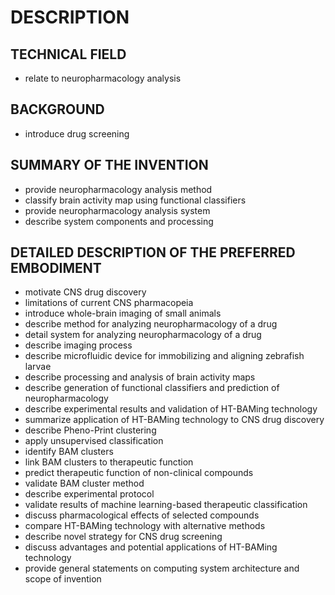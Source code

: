 # DESCRIPTION

## TECHNICAL FIELD

- relate to neuropharmacology analysis

## BACKGROUND

- introduce drug screening

## SUMMARY OF THE INVENTION

- provide neuropharmacology analysis method
- classify brain activity map using functional classifiers
- provide neuropharmacology analysis system
- describe system components and processing

## DETAILED DESCRIPTION OF THE PREFERRED EMBODIMENT

- motivate CNS drug discovery
- limitations of current CNS pharmacopeia
- introduce whole-brain imaging of small animals
- describe method for analyzing neuropharmacology of a drug
- detail system for analyzing neuropharmacology of a drug
- describe imaging process
- describe microfluidic device for immobilizing and aligning zebrafish larvae
- describe processing and analysis of brain activity maps
- describe generation of functional classifiers and prediction of neuropharmacology
- describe experimental results and validation of HT-BAMing technology
- summarize application of HT-BAMing technology to CNS drug discovery
- describe Pheno-Print clustering
- apply unsupervised classification
- identify BAM clusters
- link BAM clusters to therapeutic function
- predict therapeutic function of non-clinical compounds
- validate BAM cluster method
- describe experimental protocol
- validate results of machine learning-based therapeutic classification
- discuss pharmacological effects of selected compounds
- compare HT-BAMing technology with alternative methods
- describe novel strategy for CNS drug screening
- discuss advantages and potential applications of HT-BAMing technology
- provide general statements on computing system architecture and scope of invention


